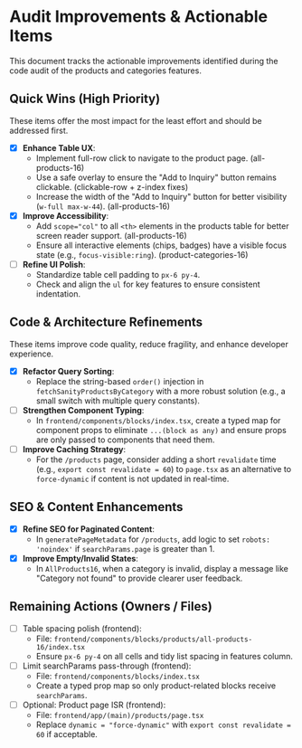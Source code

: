 # Audit Improvements & Actionable Items

This document tracks the actionable improvements identified during the code audit of the products and categories features.

## Quick Wins (High Priority)

These items offer the most impact for the least effort and should be addressed first.

- [x] **Enhance Table UX**:
  - Implement full-row click to navigate to the product page. (all-products-16)
  - Use a safe overlay to ensure the "Add to Inquiry" button remains clickable. (clickable-row + z-index fixes)
  - Increase the width of the "Add to Inquiry" button for better visibility (`w-full max-w-44`). (all-products-16)
- [x] **Improve Accessibility**:
  - Add `scope="col"` to all `<th>` elements in the products table for better screen reader support. (all-products-16)
  - Ensure all interactive elements (chips, badges) have a visible focus state (e.g., `focus-visible:ring`). (product-categories-16)
- [ ] **Refine UI Polish**:
  - Standardize table cell padding to `px-6 py-4`.
  - Check and align the `ul` for key features to ensure consistent indentation.

## Code & Architecture Refinements

These items improve code quality, reduce fragility, and enhance developer experience.

- [x] **Refactor Query Sorting**:
  - Replace the string-based `order()` injection in `fetchSanityProductsByCategory` with a more robust solution (e.g., a small switch with multiple query constants).
- [ ] **Strengthen Component Typing**:
  - In `frontend/components/blocks/index.tsx`, create a typed map for component props to eliminate `...(block as any)` and ensure props are only passed to components that need them.
- [ ] **Improve Caching Strategy**:
  - For the `/products` page, consider adding a short `revalidate` time (e.g., `export const revalidate = 60`) to `page.tsx` as an alternative to `force-dynamic` if content is not updated in real-time.

## SEO & Content Enhancements

- [x] **Refine SEO for Paginated Content**:
  - In `generatePageMetadata` for `/products`, add logic to set `robots: 'noindex'` if `searchParams.page` is greater than 1.
- [x] **Improve Empty/Invalid States**:
  - In `AllProducts16`, when a category is invalid, display a message like "Category not found" to provide clearer user feedback.

## Remaining Actions (Owners / Files)

- [ ] Table spacing polish (frontend):
  - File: `frontend/components/blocks/products/all-products-16/index.tsx`
  - Ensure `px-6 py-4` on all cells and tidy list spacing in features column.
- [ ] Limit searchParams pass-through (frontend):
  - File: `frontend/components/blocks/index.tsx`
  - Create a typed prop map so only product-related blocks receive `searchParams`.
- [ ] Optional: Product page ISR (frontend):
  - File: `frontend/app/(main)/products/page.tsx`
  - Replace `dynamic = "force-dynamic"` with `export const revalidate = 60` if acceptable.
